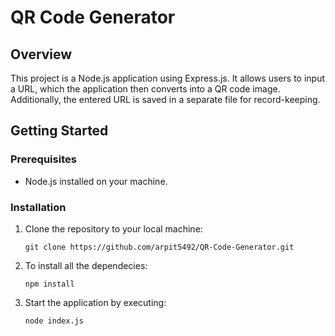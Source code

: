 # QR Code Generator

## Overview
This project is a Node.js application using Express.js. It allows users to input a URL, which the application then converts into a QR code image. Additionally, the entered URL is saved in a separate file for record-keeping.

## Getting Started

### Prerequisites
- Node.js installed on your machine.

### Installation
1. Clone the repository to your local machine:
   ```
   git clone https://github.com/arpit5492/QR-Code-Generator.git
   ```

2. To install all the dependecies:
   ```
   npm install
   ```
3. Start the application by executing:
   ```
   node index.js
   ```



